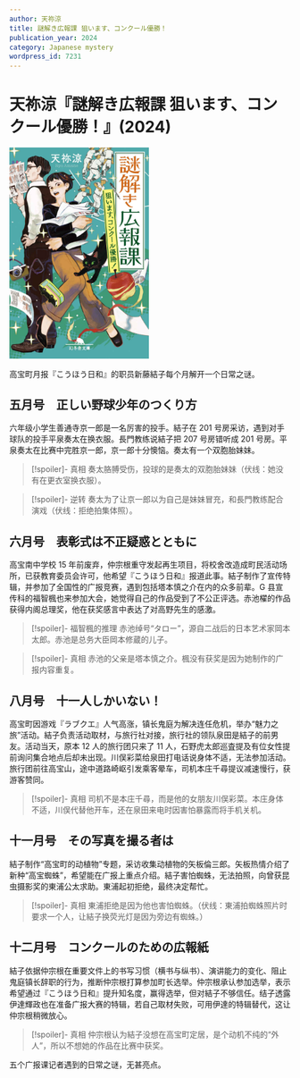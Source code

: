 ```yaml
---
author: 天祢涼
title: 謎解き広報課 狙います、コンクール優勝！
publication_year: 2024
category: Japanese mystery
wordpress_id: 7231
---
```


# 天祢涼『謎解き広報課 狙います、コンクール優勝！』(2024)

<img src=images/2024_cover.jpg width=250/>

高宝町月报『こうほう日和』的职员新藤結子每个月解开一个日常之谜。

## 五月号　正しい野球少年のつくり方

六年级小学生善通寺京一郎是一名厉害的投手。結子在 201 号房采访，遇到对手球队的投手平泉奏太在换衣服。長門教练说結子把 207 号房错听成 201 号房。平泉奏太在比赛中完胜京一郎，京一郎十分懊恼。奏太有一个双胞胎妹妹。

> [!spoiler]- 真相
> 奏太胳膊受伤，投球的是奏太的双胞胎妹妹（伏线：她没有在更衣室换衣服）。

> [!spoiler]- 逆转
> 奏太为了让京一郎以为自己是妹妹冒充，和長門教练配合演戏（伏线：拒绝拍集体照）。

## 六月号　表彰式は不正疑惑とともに

高宝南中学校 15 年前废弃，仲宗根重守发起再生项目，将校舍改造成町民活动场所，已获教育委员会许可，他希望『こうほう日和』报道此事。結子制作了宣传特辑，并参加了全国性的广报竞赛，遇到包括塔本慎之介在内的众多前辈。G 县宣传科的福智楓也来参加大会，她觉得自己的作品受到了不公正评选。赤池櫂的作品获得内阁总理奖，他在获奖感言中表达了对高野先生的感激。

> [!spoiler]- 福智楓的推理
> 赤池绰号“タロー”，源自二战后的日本艺术家岡本太郎。赤池是总务大臣岡本修蔵的儿子。

> [!spoiler]- 真相
> 赤池的父亲是塔本慎之介。楓没有获奖是因为她制作的广报内容重复。

## 八月号　十一人しかいない！

高宝町因游戏『ラブクエ』人气高涨，镇长鬼庭为解决连任危机，举办“魅力之旅”活动。結子负责活动取材，与旅行社对接，旅行社的领队泉田是結子的前男友。活动当天，原本 12 人的旅行团只来了 11 人，石野虎太郎巡査提及有位女性提前询问集合地点后却未出现。川俣彩菜给泉田打电话说身体不适，无法参加活动。旅行团前往高宝山，途中道路崎岖引发乘客晕车，司机本庄千尋提议减速慢行，获游客赞同。

> [!spoiler]- 真相
> 司机不是本庄千尋，而是他的女朋友川俣彩菜。本庄身体不适，川俣代替他开车，还在泉田来电时因害怕暴露而将手机关机。

## 十一月号　その写真を撮る者は

結子制作“高宝町的动植物”专题，采访收集动植物的矢板倫三郎。矢板热情介绍了新种“高宝蜘蛛”，希望能在广报上重点介绍。結子害怕蜘蛛，无法拍照，向曾获昆虫摄影奖的東浦公太求助。東浦起初拒绝，最终决定帮忙。

> [!spoiler]- 真相
> 東浦拒绝是因为他也害怕蜘蛛。（伏线：東浦拍蜘蛛照片时要求一个人，让結子换荧光灯是因为旁边有蜘蛛。）

## 十二月号　コンクールのための広報紙

結子依据仲宗根在重要文件上的书写习惯（横书与纵书）、演讲能力的变化、阻止鬼庭镇长辞职的行为，推断仲宗根打算参加町长选举。仲宗根承认参加选举，表示希望通过『こうほう日和』提升知名度，赢得选举，但对結子不够信任。结子透露伊達輝政也在准备广报大赛的特辑，若自己取材失败，可用伊達的特辑替代，这让仲宗根稍微放心。

> [!spoiler]- 真相
> 仲宗根认为結子没想在高宝町定居，是个动机不纯的“外人”，所以不想她的作品在比赛中获奖。

五个广报课记者遇到的日常之谜，无甚亮点。